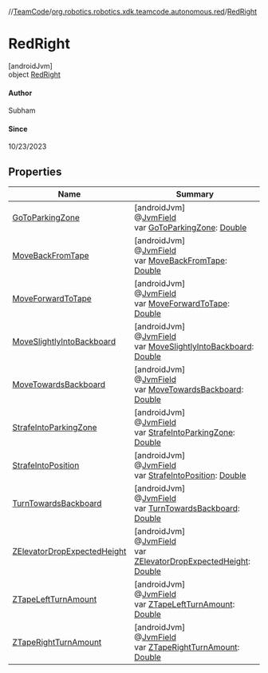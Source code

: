 //[TeamCode](../../../index.md)/[org.robotics.robotics.xdk.teamcode.autonomous.red](../index.md)/[RedRight](index.md)

# RedRight

[androidJvm]\
object [RedRight](index.md)

#### Author

Subham

#### Since

10/23/2023

## Properties

| Name | Summary |
|---|---|
| [GoToParkingZone](-go-to-parking-zone.md) | [androidJvm]<br>@[JvmField](https://kotlinlang.org/api/latest/jvm/stdlib/kotlin.jvm/-jvm-field/index.html)<br>var [GoToParkingZone](-go-to-parking-zone.md): [Double](https://kotlinlang.org/api/latest/jvm/stdlib/kotlin/-double/index.html) |
| [MoveBackFromTape](-move-back-from-tape.md) | [androidJvm]<br>@[JvmField](https://kotlinlang.org/api/latest/jvm/stdlib/kotlin.jvm/-jvm-field/index.html)<br>var [MoveBackFromTape](-move-back-from-tape.md): [Double](https://kotlinlang.org/api/latest/jvm/stdlib/kotlin/-double/index.html) |
| [MoveForwardToTape](-move-forward-to-tape.md) | [androidJvm]<br>@[JvmField](https://kotlinlang.org/api/latest/jvm/stdlib/kotlin.jvm/-jvm-field/index.html)<br>var [MoveForwardToTape](-move-forward-to-tape.md): [Double](https://kotlinlang.org/api/latest/jvm/stdlib/kotlin/-double/index.html) |
| [MoveSlightlyIntoBackboard](-move-slightly-into-backboard.md) | [androidJvm]<br>@[JvmField](https://kotlinlang.org/api/latest/jvm/stdlib/kotlin.jvm/-jvm-field/index.html)<br>var [MoveSlightlyIntoBackboard](-move-slightly-into-backboard.md): [Double](https://kotlinlang.org/api/latest/jvm/stdlib/kotlin/-double/index.html) |
| [MoveTowardsBackboard](-move-towards-backboard.md) | [androidJvm]<br>@[JvmField](https://kotlinlang.org/api/latest/jvm/stdlib/kotlin.jvm/-jvm-field/index.html)<br>var [MoveTowardsBackboard](-move-towards-backboard.md): [Double](https://kotlinlang.org/api/latest/jvm/stdlib/kotlin/-double/index.html) |
| [StrafeIntoParkingZone](-strafe-into-parking-zone.md) | [androidJvm]<br>@[JvmField](https://kotlinlang.org/api/latest/jvm/stdlib/kotlin.jvm/-jvm-field/index.html)<br>var [StrafeIntoParkingZone](-strafe-into-parking-zone.md): [Double](https://kotlinlang.org/api/latest/jvm/stdlib/kotlin/-double/index.html) |
| [StrafeIntoPosition](-strafe-into-position.md) | [androidJvm]<br>@[JvmField](https://kotlinlang.org/api/latest/jvm/stdlib/kotlin.jvm/-jvm-field/index.html)<br>var [StrafeIntoPosition](-strafe-into-position.md): [Double](https://kotlinlang.org/api/latest/jvm/stdlib/kotlin/-double/index.html) |
| [TurnTowardsBackboard](-turn-towards-backboard.md) | [androidJvm]<br>@[JvmField](https://kotlinlang.org/api/latest/jvm/stdlib/kotlin.jvm/-jvm-field/index.html)<br>var [TurnTowardsBackboard](-turn-towards-backboard.md): [Double](https://kotlinlang.org/api/latest/jvm/stdlib/kotlin/-double/index.html) |
| [ZElevatorDropExpectedHeight](-z-elevator-drop-expected-height.md) | [androidJvm]<br>@[JvmField](https://kotlinlang.org/api/latest/jvm/stdlib/kotlin.jvm/-jvm-field/index.html)<br>var [ZElevatorDropExpectedHeight](-z-elevator-drop-expected-height.md): [Double](https://kotlinlang.org/api/latest/jvm/stdlib/kotlin/-double/index.html) |
| [ZTapeLeftTurnAmount](-z-tape-left-turn-amount.md) | [androidJvm]<br>@[JvmField](https://kotlinlang.org/api/latest/jvm/stdlib/kotlin.jvm/-jvm-field/index.html)<br>var [ZTapeLeftTurnAmount](-z-tape-left-turn-amount.md): [Double](https://kotlinlang.org/api/latest/jvm/stdlib/kotlin/-double/index.html) |
| [ZTapeRightTurnAmount](-z-tape-right-turn-amount.md) | [androidJvm]<br>@[JvmField](https://kotlinlang.org/api/latest/jvm/stdlib/kotlin.jvm/-jvm-field/index.html)<br>var [ZTapeRightTurnAmount](-z-tape-right-turn-amount.md): [Double](https://kotlinlang.org/api/latest/jvm/stdlib/kotlin/-double/index.html) |
